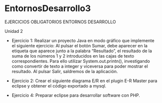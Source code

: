 # EntornosDesarrollo3

EJERCICIOS OBLIGATORIOS ENTORNOS DESARROLLO 

Unidad 2
- Ejercicio 1: Realizar un proyecto Java en modo gráfico que implemente el siguiente ejercicio:
Al pulsar el botón Sumar, debe aparecer en la etiqueta que aparece junto a la palabra “Resultado”, el resultado de la suma
de los números 1 y 2 introducidos en las cajas de texto correspondientes. Para ello utilizar System.out.printn(), investigando
como convertir de texto a integer y viceversa para poder mostrar el resultado.
Al pulsar Salir, saldremos de la aplicación.

- Ejercicio 2: Crear el siguiente diagrama E/R en el plugin E-R Master para eclipse y obtener el código exportado a mysql.

- Ejercicio 4: Preparar eclipse para desarrollar software con PHP.
